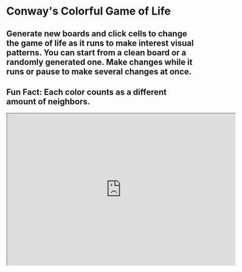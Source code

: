 # Conway's Colorful Game of Life
## Generate new boards and click cells to change the game of life as it runs to make interest visual patterns. You can start from a clean board or a randomly generated one. Make changes while it runs or pause to make several changes at once. 
## Fun Fact: Each color counts as a different amount of neighbors. 

<iframe src = "https://aquarica.github.io/ProgrammingDigitalMedia/Sketches/1/index.html" style="width:600px; height: 400px"></iframe>

